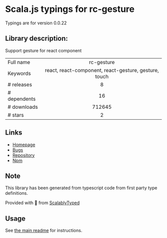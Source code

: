 
# Scala.js typings for rc-gesture

Typings are for version 0.0.22

## Library description:
Support gesture for react component

|                    |                 |
| ------------------ | :-------------: |
| Full name          | rc-gesture |
| Keywords           | react, react-component, react-gesture, gesture, touch |
| # releases         | 8 |
| # dependents       | 16 |
| # downloads        | 712645 |
| # stars            | 2 |

## Links
- [Homepage](http://github.com/react-component/gesture/)
- [Bugs](http://github.com/react-component/gesture/issues)
- [Repository](https://github.com/react-component/gesture)
- [Npm](https://www.npmjs.com/package/rc-gesture)
    


## Note
This library has been generated from typescript code from first party type definitions.

Provided with :purple_heart: from [ScalablyTyped](https://github.com/oyvindberg/ScalablyTyped)

## Usage
See [the main readme](../../readme.md) for instructions.


